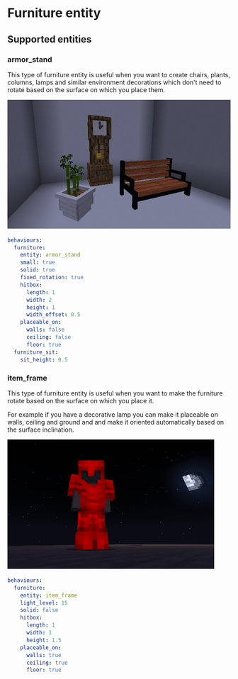 # Furniture entity

## Supported entities

### armor\_stand

This type of furniture entity is useful when you want to create chairs, plants, columns, lamps and similar environment decorations which don't need to rotate based on the surface on which you place them.

![](<../../../.gitbook/assets/image (47) (1) (1) (1) (2).png>)

```yaml
behaviours:
  furniture:
    entity: armor_stand
    small: true
    solid: true
    fixed_rotation: true
    hitbox:
      length: 1
      width: 2
      height: 1
      width_offset: 0.5
    placeable_on:
      walls: false
      ceiling: false
      floor: true
  furniture_sit:
    sit_height: 0.5
```

### item\_frame

This type of furniture entity is useful when you want to make the furniture rotate based on the surface on which you place it.

For example if you have a decorative lamp you can make it placeable on walls, ceiling and ground and and make it oriented automatically based on the surface inclination.

![](<../../../.gitbook/assets/image (43) (1) (1) (1) (1) (1).png>)

```yaml
behaviours:
  furniture:
    entity: item_frame
    light_level: 15
    solid: false
    hitbox:
      length: 1
      width: 1
      height: 1.5
    placeable_on:
      walls: true
      ceiling: true
      floor: true
```
